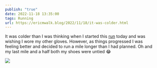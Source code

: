 ```yaml
---
publish: "true"
date: 2022-11-18 13:35:00
tags: Running
url: https://ericmwalk.blog/2022/11/18/it-was-colder.html
---
```


It was colder than I was thinking when I started this [run](http://www.strava.com/activities/8135844763) today and was wishing I wore my other gloves. However, as things progressed I was feeling better and decided to run a mile longer than I had planned. Oh and my last mile and a half both my shoes were untied 😂

![](https://ericmwalk.blog/uploads/2022/7201c78d13.jpg)